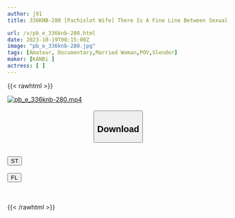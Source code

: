 ```yaml
---
author: j91
title: 336KNB-280 [Pachislot Wife] There Is A Fine Line Between Sexual Desire And Gambling Desire! ? A Frustrated Slender Wife Appears In An AV For Her Husband Who Is Covered In Debt. "Put It In Hard, Hard, Deep!" [Slender] At Fussa City, Tokyo (Natsu Shibuya)

url: /v/pb_e_336knb-280.html
date: 2023-10-19T00:15:00Z
image: "pb_e_336knb-280.jpg"
tags: [Amateur, Documentary,Married Woman,POV,Slender]
maker: [KANBi ]
actress: [ ]
---
```



{{< rawhtml >}}

<div class="video" data-videoid="pjpaPz3VXrcr8G6">
    <a href="javascript:;">
        <img src="https://my.j91.asia/v/pb_e_336knb-280.jpg" width="WIDTH" height="HEIGHT" alt="pb_e_336knb-280.mp4" loading="lazy">
    </a>
</div>

<script type="text/javascript" src="https://j91.asia/asset/on-demand-st.js"></script>

<br>
  <link rel="stylesheet" href="https://j91.asia/asset/bs5.css">
  
  <center>
  <button class="btn btn-primary" type="button" data-bs-toggle="collapse" data-bs-target=".multi-collapse" aria-expanded="false" aria-controls="multiCollapseExample1 multiCollapseExample2"><h2>Download</h2></button></center>
</p>
<div class="row">
  <div class="col">
    <div class="collapse multi-collapse" id="multiCollapseExample1">
      <div class="card card-body">
	      	      <br>
<div class="buttons">  
<a href="https://streamtape.to/v/pjpaPz3VXrcr8G6"><button class="btn-hover color-3"><i class="fa fa-download"></i> ST</button></a></div>
    </div>
  </div>
</div>
  <div class="col">
    <div class="collapse multi-collapse" id="multiCollapseExample2">
      <div class="card card-body">
	      <br>
<div class="buttons">
    <a href="https://filelions.online/f/3dzmp9pr20cb"><button class="btn-hover color-9"><i class="fa fa-download"></i> FL</button></a></div>
<br><br>
      </div>
    </div>
  </div>
</div>

{{< /rawhtml >}}
